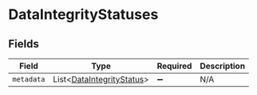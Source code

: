 # DataIntegrityStatuses


## Fields

| Field                                                                    | Type                                                                     | Required                                                                 | Description                                                              |
| ------------------------------------------------------------------------ | ------------------------------------------------------------------------ | ------------------------------------------------------------------------ | ------------------------------------------------------------------------ |
| `metadata`                                                               | List\<[DataIntegrityStatus](../../models/shared/DataIntegrityStatus.md)> | :heavy_minus_sign:                                                       | N/A                                                                      |